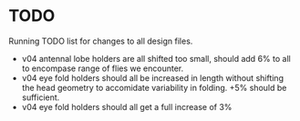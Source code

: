 TODO
================================================
Running TODO list for changes to all design files.

- v04 antennal lobe holders are all shifted too small, should add 6% to all to encompase range of flies we encounter.
- v04 eye fold holders should all be increased in length without shifting the head geometry to accomidate variability in folding. +5% should be sufficient.
- v04 eye fold holders should all get a full increase of 3%

